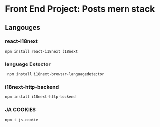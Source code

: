 # Front End Project: Posts mern stack

## Langouges

### react-i18next
```bash
npm install react-i18next i18next
```

### language Detector
```bash
 npm install i18next-browser-languagedetector
```

### i18next-http-backend
```bash
npm install i18next-http-backend
```
### JA COOKIES
```bash
npm i js-cookie
```